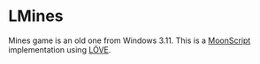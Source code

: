 # LMines

Mines game is an old one from Windows 3.11. This is a
[MoonScript](http://moonscript.org/) implementation using
[LÖVE](http://www.love2d.org/).
